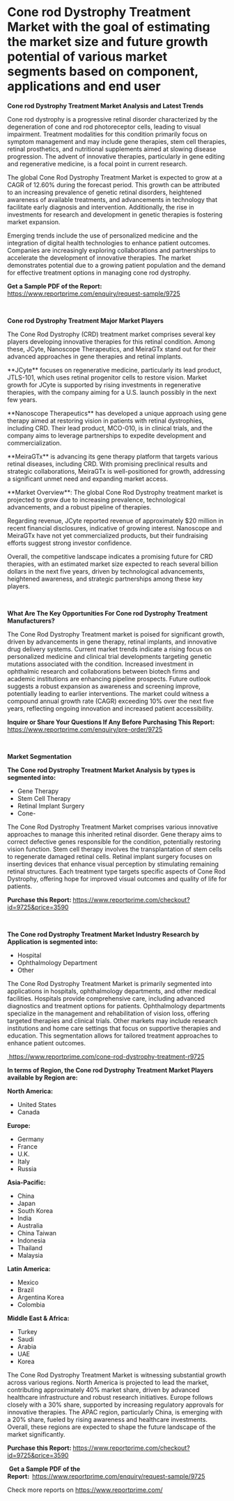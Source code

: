 <p><h1>Cone rod Dystrophy Treatment Market with the goal of estimating the market size and future growth potential of various market segments based on component, applications and end user</h1></p><p><strong>Cone rod Dystrophy Treatment Market Analysis and Latest Trends</strong></p>
<p><p>Cone rod dystrophy is a progressive retinal disorder characterized by the degeneration of cone and rod photoreceptor cells, leading to visual impairment. Treatment modalities for this condition primarily focus on symptom management and may include gene therapies, stem cell therapies, retinal prosthetics, and nutritional supplements aimed at slowing disease progression. The advent of innovative therapies, particularly in gene editing and regenerative medicine, is a focal point in current research.</p><p>The global Cone Rod Dystrophy Treatment Market is expected to grow at a CAGR of 12.60% during the forecast period. This growth can be attributed to an increasing prevalence of genetic retinal disorders, heightened awareness of available treatments, and advancements in technology that facilitate early diagnosis and intervention. Additionally, the rise in investments for research and development in genetic therapies is fostering market expansion. </p><p>Emerging trends include the use of personalized medicine and the integration of digital health technologies to enhance patient outcomes. Companies are increasingly exploring collaborations and partnerships to accelerate the development of innovative therapies. The market demonstrates potential due to a growing patient population and the demand for effective treatment options in managing cone rod dystrophy.</p></p>
<p><strong>Get a Sample PDF of the Report:&nbsp;</strong> <a href="https://www.reportprime.com/enquiry/request-sample/9725?utm_campaign=3110&utm_medium=2&utm_source=Github&utm_content=ia&utm_term=20032025&utm_id=cone-rod-dystrophy-treatment">https://www.reportprime.com/enquiry/request-sample/9725</a></p>
<p>&nbsp;</p>
<p><strong>Cone rod Dystrophy Treatment Major Market Players</strong></p>
<p><p>The Cone Rod Dystrophy (CRD) treatment market comprises several key players developing innovative therapies for this retinal condition. Among these, JCyte, Nanoscope Therapeutics, and MeiraGTx stand out for their advanced approaches in gene therapies and retinal implants.</p><p>**JCyte** focuses on regenerative medicine, particularly its lead product, JTLS-101, which uses retinal progenitor cells to restore vision. Market growth for JCyte is supported by rising investments in regenerative therapies, with the company aiming for a U.S. launch possibly in the next few years.</p><p>**Nanoscope Therapeutics** has developed a unique approach using gene therapy aimed at restoring vision in patients with retinal dystrophies, including CRD. Their lead product, MCO-010, is in clinical trials, and the company aims to leverage partnerships to expedite development and commercialization.</p><p>**MeiraGTx** is advancing its gene therapy platform that targets various retinal diseases, including CRD. With promising preclinical results and strategic collaborations, MeiraGTx is well-positioned for growth, addressing a significant unmet need and expanding market access.</p><p>**Market Overview**: The global Cone Rod Dystrophy treatment market is projected to grow due to increasing prevalence, technological advancements, and a robust pipeline of therapies.</p><p>Regarding revenue, JCyte reported revenue of approximately $20 million in recent financial disclosures, indicative of growing interest. Nanoscope and MeiraGTx have not yet commercialized products, but their fundraising efforts suggest strong investor confidence.</p><p>Overall, the competitive landscape indicates a promising future for CRD therapies, with an estimated market size expected to reach several billion dollars in the next five years, driven by technological advancements, heightened awareness, and strategic partnerships among these key players.</p></p>
<p>&nbsp;</p>
<p><strong>What Are The Key Opportunities For Cone rod Dystrophy Treatment Manufacturers?</strong></p>
<p><p>The Cone Rod Dystrophy Treatment market is poised for significant growth, driven by advancements in gene therapy, retinal implants, and innovative drug delivery systems. Current market trends indicate a rising focus on personalized medicine and clinical trial developments targeting genetic mutations associated with the condition. Increased investment in ophthalmic research and collaborations between biotech firms and academic institutions are enhancing pipeline prospects. Future outlook suggests a robust expansion as awareness and screening improve, potentially leading to earlier interventions. The market could witness a compound annual growth rate (CAGR) exceeding 10% over the next five years, reflecting ongoing innovation and increased patient accessibility.</p></p>
<p><strong>Inquire or Share Your Questions If Any Before Purchasing This Report:</strong> <a href="https://www.reportprime.com/enquiry/pre-order/9725?utm_campaign=3110&utm_medium=2&utm_source=Github&utm_content=ia&utm_term=20032025&utm_id=cone-rod-dystrophy-treatment">https://www.reportprime.com/enquiry/pre-order/9725</a></p>
<p>&nbsp;</p>
<p><strong>Market Segmentation</strong></p>
<p><strong>The Cone rod Dystrophy Treatment Market Analysis by types is segmented into:</strong></p>
<p><ul><li>Gene Therapy</li><li>Stem Cell Therapy</li><li>Retinal Implant Surgery</li><li>Cone-</li></ul></p>
<p><p>The Cone Rod Dystrophy Treatment Market comprises various innovative approaches to manage this inherited retinal disorder. Gene therapy aims to correct defective genes responsible for the condition, potentially restoring vision function. Stem cell therapy involves the transplantation of stem cells to regenerate damaged retinal cells. Retinal implant surgery focuses on inserting devices that enhance visual perception by stimulating remaining retinal structures. Each treatment type targets specific aspects of Cone Rod Dystrophy, offering hope for improved visual outcomes and quality of life for patients.</p></p>
<p><strong>Purchase this Report:&nbsp;</strong><a href="https://www.reportprime.com/checkout?id=9725&price=3590&utm_campaign=3110&utm_medium=2&utm_source=Github&utm_content=ia&utm_term=20032025&utm_id=cone-rod-dystrophy-treatment">https://www.reportprime.com/checkout?id=9725&price=3590</a></p>
<p>&nbsp;</p>
<p><strong>The Cone rod Dystrophy Treatment Market Industry Research by Application is segmented into:</strong></p>
<p><ul><li>Hospital</li><li>Ophthalmology Department</li><li>Other</li></ul></p>
<p><p>The Cone Rod Dystrophy Treatment Market is primarily segmented into applications in hospitals, ophthalmology departments, and other medical facilities. Hospitals provide comprehensive care, including advanced diagnostics and treatment options for patients. Ophthalmology departments specialize in the management and rehabilitation of vision loss, offering targeted therapies and clinical trials. Other markets may include research institutions and home care settings that focus on supportive therapies and education. This segmentation allows for tailored treatment approaches to enhance patient outcomes.</p></p>
<p><a href="https://www.reportprime.com/cone-rod-dystrophy-treatment-r9725?utm_campaign=3110&utm_medium=2&utm_source=Github&utm_content=ia&utm_term=20032025&utm_id=cone-rod-dystrophy-treatment">&nbsp;https://www.reportprime.com/cone-rod-dystrophy-treatment-r9725</a></p>
<p><strong>In terms of Region, the Cone rod Dystrophy Treatment Market Players available by Region are:</strong></p>
<p>
    <p> <strong> North America: </strong>
        <ul>
            <li>United States</li>
            <li>Canada</li>
        </ul>
        </p> 
    <p> <strong> Europe: </strong>
        <ul>
            <li>Germany</li>
            <li>France</li>
            <li>U.K.</li>
            <li>Italy</li>
            <li>Russia</li>
        </ul>
        </p> 
    <p> <strong> Asia-Pacific: </strong>
        <ul>
            <li>China</li>
            <li>Japan</li>
            <li>South Korea</li>
            <li>India</li>
            <li>Australia</li>
            <li>China Taiwan</li>
            <li>Indonesia</li>
            <li>Thailand</li>
            <li>Malaysia</li>
        </ul>
        </p> 
    <p> <strong> Latin America: </strong>
        <ul>
            <li>Mexico</li>
            <li>Brazil</li>
            <li>Argentina Korea</li>
            <li>Colombia</li>
        </ul>
        </p> 
    <p> <strong> Middle East & Africa: </strong>
        <ul>
            <li>Turkey</li>
            <li>Saudi</li>
            <li>Arabia</li>
            <li>UAE</li>
            <li>Korea</li>
        </ul>
    </p>
    </p>
<p><p>The Cone Rod Dystrophy Treatment Market is witnessing substantial growth across various regions. North America is projected to lead the market, contributing approximately 40% market share, driven by advanced healthcare infrastructure and robust research initiatives. Europe follows closely with a 30% share, supported by increasing regulatory approvals for innovative therapies. The APAC region, particularly China, is emerging with a 20% share, fueled by rising awareness and healthcare investments. Overall, these regions are expected to shape the future landscape of the market significantly.</p></p>
<p><strong>Purchase this Report: </strong><a href="https://www.reportprime.com/checkout?id=9725&price=3590&utm_campaign=3110&utm_medium=2&utm_source=Github&utm_content=ia&utm_term=20032025&utm_id=cone-rod-dystrophy-treatment">https://www.reportprime.com/checkout?id=9725&price=3590</a></p>
<p>&nbsp;<strong>Get a Sample PDF of the Report:&nbsp;&nbsp;</strong><a href="https://www.reportprime.com/enquiry/request-sample/9725?utm_campaign=3110&utm_medium=2&utm_source=Github&utm_content=ia&utm_term=20032025&utm_id=cone-rod-dystrophy-treatment">https://www.reportprime.com/enquiry/request-sample/9725</a></p>
<p><strong></strong></p>
<p>Check more reports on <a href="https://www.reportprime.com/?utm_campaign=3110&utm_medium=2&utm_source=Github&utm_content=ia&utm_term=20032025&utm_id=cone-rod-dystrophy-treatment">https://www.reportprime.com/</a></p>